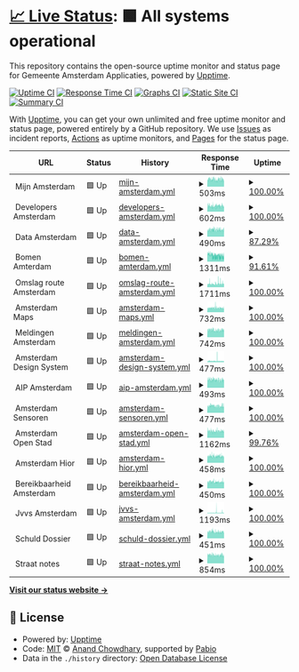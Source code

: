 # [📈 Live Status](https://amsterdam.github.io/ee-upptime/): <!--live status--> **🟩 All systems operational**

This repository contains the open-source uptime monitor and status page for Gemeente Amsterdam Applicaties, powered by [Upptime](https://github.com/upptime/upptime).

[![Uptime CI](https://github.com/Amsterdam/ee-upptime/workflows/Uptime%20CI/badge.svg)](https://github.com/Amsterdam/ee-upptime/actions?query=workflow%3A%22Uptime+CI%22)
[![Response Time CI](https://github.com/Amsterdam/ee-upptime/workflows/Response%20Time%20CI/badge.svg)](https://github.com/Amsterdam/ee-upptime/actions?query=workflow%3A%22Response+Time+CI%22)
[![Graphs CI](https://github.com/Amsterdam/ee-upptime/workflows/Graphs%20CI/badge.svg)](https://github.com/Amsterdam/ee-upptime/actions?query=workflow%3A%22Graphs+CI%22)
[![Static Site CI](https://github.com/Amsterdam/ee-upptime/workflows/Static%20Site%20CI/badge.svg)](https://github.com/Amsterdam/ee-upptime/actions?query=workflow%3A%22Static+Site+CI%22)
[![Summary CI](https://github.com/Amsterdam/ee-upptime/workflows/Summary%20CI/badge.svg)](https://github.com/Amsterdam/ee-upptime/actions?query=workflow%3A%22Summary+CI%22)

With [Upptime](https://upptime.js.org), you can get your own unlimited and free uptime monitor and status page, powered entirely by a GitHub repository. We use [Issues](https://github.com/upptime/upptime/issues) as incident reports, [Actions](https://github.com/amsterdam/amsterdam-ee-upptime/actions) as uptime monitors, and [Pages](https://demo.upptime.js.org) for the status page.

<!--start: status pages-->
<!-- This summary is generated by Upptime (https://github.com/upptime/upptime) -->
<!-- Do not edit this manually, your changes will be overwritten -->
<!-- prettier-ignore -->
| URL | Status | History | Response Time | Uptime |
| --- | ------ | ------- | ------------- | ------ |
| <img alt="" src="https://icons.duckduckgo.com/ip3/null.ico" height="13"> Mijn Amsterdam | 🟩 Up | [mijn-amsterdam.yml](https://github.com/Amsterdam/ee-upptime/commits/HEAD/history/mijn-amsterdam.yml) | <details><summary><img alt="Response time graph" src="./graphs/mijn-amsterdam/response-time-week.png" height="20"> 503ms</summary><br><a href="https://amsterdam.github.io/ee-upptime/history/mijn-amsterdam"><img alt="Response time 459" src="https://img.shields.io/endpoint?url=https%3A%2F%2Fraw.githubusercontent.com%2FAmsterdam%2Fee-upptime%2FHEAD%2Fapi%2Fmijn-amsterdam%2Fresponse-time.json"></a><br><a href="https://amsterdam.github.io/ee-upptime/history/mijn-amsterdam"><img alt="24-hour response time 476" src="https://img.shields.io/endpoint?url=https%3A%2F%2Fraw.githubusercontent.com%2FAmsterdam%2Fee-upptime%2FHEAD%2Fapi%2Fmijn-amsterdam%2Fresponse-time-day.json"></a><br><a href="https://amsterdam.github.io/ee-upptime/history/mijn-amsterdam"><img alt="7-day response time 503" src="https://img.shields.io/endpoint?url=https%3A%2F%2Fraw.githubusercontent.com%2FAmsterdam%2Fee-upptime%2FHEAD%2Fapi%2Fmijn-amsterdam%2Fresponse-time-week.json"></a><br><a href="https://amsterdam.github.io/ee-upptime/history/mijn-amsterdam"><img alt="30-day response time 457" src="https://img.shields.io/endpoint?url=https%3A%2F%2Fraw.githubusercontent.com%2FAmsterdam%2Fee-upptime%2FHEAD%2Fapi%2Fmijn-amsterdam%2Fresponse-time-month.json"></a><br><a href="https://amsterdam.github.io/ee-upptime/history/mijn-amsterdam"><img alt="1-year response time 459" src="https://img.shields.io/endpoint?url=https%3A%2F%2Fraw.githubusercontent.com%2FAmsterdam%2Fee-upptime%2FHEAD%2Fapi%2Fmijn-amsterdam%2Fresponse-time-year.json"></a></details> | <details><summary><a href="https://amsterdam.github.io/ee-upptime/history/mijn-amsterdam">100.00%</a></summary><a href="https://amsterdam.github.io/ee-upptime/history/mijn-amsterdam"><img alt="All-time uptime 84.67%" src="https://img.shields.io/endpoint?url=https%3A%2F%2Fraw.githubusercontent.com%2FAmsterdam%2Fee-upptime%2FHEAD%2Fapi%2Fmijn-amsterdam%2Fuptime.json"></a><br><a href="https://amsterdam.github.io/ee-upptime/history/mijn-amsterdam"><img alt="24-hour uptime 100.00%" src="https://img.shields.io/endpoint?url=https%3A%2F%2Fraw.githubusercontent.com%2FAmsterdam%2Fee-upptime%2FHEAD%2Fapi%2Fmijn-amsterdam%2Fuptime-day.json"></a><br><a href="https://amsterdam.github.io/ee-upptime/history/mijn-amsterdam"><img alt="7-day uptime 100.00%" src="https://img.shields.io/endpoint?url=https%3A%2F%2Fraw.githubusercontent.com%2FAmsterdam%2Fee-upptime%2FHEAD%2Fapi%2Fmijn-amsterdam%2Fuptime-week.json"></a><br><a href="https://amsterdam.github.io/ee-upptime/history/mijn-amsterdam"><img alt="30-day uptime 99.94%" src="https://img.shields.io/endpoint?url=https%3A%2F%2Fraw.githubusercontent.com%2FAmsterdam%2Fee-upptime%2FHEAD%2Fapi%2Fmijn-amsterdam%2Fuptime-month.json"></a><br><a href="https://amsterdam.github.io/ee-upptime/history/mijn-amsterdam"><img alt="1-year uptime 84.67%" src="https://img.shields.io/endpoint?url=https%3A%2F%2Fraw.githubusercontent.com%2FAmsterdam%2Fee-upptime%2FHEAD%2Fapi%2Fmijn-amsterdam%2Fuptime-year.json"></a></details>
| <img alt="" src="https://icons.duckduckgo.com/ip3/null.ico" height="13"> Developers Amsterdam | 🟩 Up | [developers-amsterdam.yml](https://github.com/Amsterdam/ee-upptime/commits/HEAD/history/developers-amsterdam.yml) | <details><summary><img alt="Response time graph" src="./graphs/developers-amsterdam/response-time-week.png" height="20"> 602ms</summary><br><a href="https://amsterdam.github.io/ee-upptime/history/developers-amsterdam"><img alt="Response time 513" src="https://img.shields.io/endpoint?url=https%3A%2F%2Fraw.githubusercontent.com%2FAmsterdam%2Fee-upptime%2FHEAD%2Fapi%2Fdevelopers-amsterdam%2Fresponse-time.json"></a><br><a href="https://amsterdam.github.io/ee-upptime/history/developers-amsterdam"><img alt="24-hour response time 608" src="https://img.shields.io/endpoint?url=https%3A%2F%2Fraw.githubusercontent.com%2FAmsterdam%2Fee-upptime%2FHEAD%2Fapi%2Fdevelopers-amsterdam%2Fresponse-time-day.json"></a><br><a href="https://amsterdam.github.io/ee-upptime/history/developers-amsterdam"><img alt="7-day response time 602" src="https://img.shields.io/endpoint?url=https%3A%2F%2Fraw.githubusercontent.com%2FAmsterdam%2Fee-upptime%2FHEAD%2Fapi%2Fdevelopers-amsterdam%2Fresponse-time-week.json"></a><br><a href="https://amsterdam.github.io/ee-upptime/history/developers-amsterdam"><img alt="30-day response time 550" src="https://img.shields.io/endpoint?url=https%3A%2F%2Fraw.githubusercontent.com%2FAmsterdam%2Fee-upptime%2FHEAD%2Fapi%2Fdevelopers-amsterdam%2Fresponse-time-month.json"></a><br><a href="https://amsterdam.github.io/ee-upptime/history/developers-amsterdam"><img alt="1-year response time 513" src="https://img.shields.io/endpoint?url=https%3A%2F%2Fraw.githubusercontent.com%2FAmsterdam%2Fee-upptime%2FHEAD%2Fapi%2Fdevelopers-amsterdam%2Fresponse-time-year.json"></a></details> | <details><summary><a href="https://amsterdam.github.io/ee-upptime/history/developers-amsterdam">100.00%</a></summary><a href="https://amsterdam.github.io/ee-upptime/history/developers-amsterdam"><img alt="All-time uptime 100.00%" src="https://img.shields.io/endpoint?url=https%3A%2F%2Fraw.githubusercontent.com%2FAmsterdam%2Fee-upptime%2FHEAD%2Fapi%2Fdevelopers-amsterdam%2Fuptime.json"></a><br><a href="https://amsterdam.github.io/ee-upptime/history/developers-amsterdam"><img alt="24-hour uptime 100.00%" src="https://img.shields.io/endpoint?url=https%3A%2F%2Fraw.githubusercontent.com%2FAmsterdam%2Fee-upptime%2FHEAD%2Fapi%2Fdevelopers-amsterdam%2Fuptime-day.json"></a><br><a href="https://amsterdam.github.io/ee-upptime/history/developers-amsterdam"><img alt="7-day uptime 100.00%" src="https://img.shields.io/endpoint?url=https%3A%2F%2Fraw.githubusercontent.com%2FAmsterdam%2Fee-upptime%2FHEAD%2Fapi%2Fdevelopers-amsterdam%2Fuptime-week.json"></a><br><a href="https://amsterdam.github.io/ee-upptime/history/developers-amsterdam"><img alt="30-day uptime 100.00%" src="https://img.shields.io/endpoint?url=https%3A%2F%2Fraw.githubusercontent.com%2FAmsterdam%2Fee-upptime%2FHEAD%2Fapi%2Fdevelopers-amsterdam%2Fuptime-month.json"></a><br><a href="https://amsterdam.github.io/ee-upptime/history/developers-amsterdam"><img alt="1-year uptime 100.00%" src="https://img.shields.io/endpoint?url=https%3A%2F%2Fraw.githubusercontent.com%2FAmsterdam%2Fee-upptime%2FHEAD%2Fapi%2Fdevelopers-amsterdam%2Fuptime-year.json"></a></details>
| <img alt="" src="https://icons.duckduckgo.com/ip3/null.ico" height="13"> Data Amsterdam | 🟩 Up | [data-amsterdam.yml](https://github.com/Amsterdam/ee-upptime/commits/HEAD/history/data-amsterdam.yml) | <details><summary><img alt="Response time graph" src="./graphs/data-amsterdam/response-time-week.png" height="20"> 490ms</summary><br><a href="https://amsterdam.github.io/ee-upptime/history/data-amsterdam"><img alt="Response time 542" src="https://img.shields.io/endpoint?url=https%3A%2F%2Fraw.githubusercontent.com%2FAmsterdam%2Fee-upptime%2FHEAD%2Fapi%2Fdata-amsterdam%2Fresponse-time.json"></a><br><a href="https://amsterdam.github.io/ee-upptime/history/data-amsterdam"><img alt="24-hour response time 481" src="https://img.shields.io/endpoint?url=https%3A%2F%2Fraw.githubusercontent.com%2FAmsterdam%2Fee-upptime%2FHEAD%2Fapi%2Fdata-amsterdam%2Fresponse-time-day.json"></a><br><a href="https://amsterdam.github.io/ee-upptime/history/data-amsterdam"><img alt="7-day response time 490" src="https://img.shields.io/endpoint?url=https%3A%2F%2Fraw.githubusercontent.com%2FAmsterdam%2Fee-upptime%2FHEAD%2Fapi%2Fdata-amsterdam%2Fresponse-time-week.json"></a><br><a href="https://amsterdam.github.io/ee-upptime/history/data-amsterdam"><img alt="30-day response time 528" src="https://img.shields.io/endpoint?url=https%3A%2F%2Fraw.githubusercontent.com%2FAmsterdam%2Fee-upptime%2FHEAD%2Fapi%2Fdata-amsterdam%2Fresponse-time-month.json"></a><br><a href="https://amsterdam.github.io/ee-upptime/history/data-amsterdam"><img alt="1-year response time 542" src="https://img.shields.io/endpoint?url=https%3A%2F%2Fraw.githubusercontent.com%2FAmsterdam%2Fee-upptime%2FHEAD%2Fapi%2Fdata-amsterdam%2Fresponse-time-year.json"></a></details> | <details><summary><a href="https://amsterdam.github.io/ee-upptime/history/data-amsterdam">87.29%</a></summary><a href="https://amsterdam.github.io/ee-upptime/history/data-amsterdam"><img alt="All-time uptime 73.63%" src="https://img.shields.io/endpoint?url=https%3A%2F%2Fraw.githubusercontent.com%2FAmsterdam%2Fee-upptime%2FHEAD%2Fapi%2Fdata-amsterdam%2Fuptime.json"></a><br><a href="https://amsterdam.github.io/ee-upptime/history/data-amsterdam"><img alt="24-hour uptime 100.00%" src="https://img.shields.io/endpoint?url=https%3A%2F%2Fraw.githubusercontent.com%2FAmsterdam%2Fee-upptime%2FHEAD%2Fapi%2Fdata-amsterdam%2Fuptime-day.json"></a><br><a href="https://amsterdam.github.io/ee-upptime/history/data-amsterdam"><img alt="7-day uptime 87.29%" src="https://img.shields.io/endpoint?url=https%3A%2F%2Fraw.githubusercontent.com%2FAmsterdam%2Fee-upptime%2FHEAD%2Fapi%2Fdata-amsterdam%2Fuptime-week.json"></a><br><a href="https://amsterdam.github.io/ee-upptime/history/data-amsterdam"><img alt="30-day uptime 91.58%" src="https://img.shields.io/endpoint?url=https%3A%2F%2Fraw.githubusercontent.com%2FAmsterdam%2Fee-upptime%2FHEAD%2Fapi%2Fdata-amsterdam%2Fuptime-month.json"></a><br><a href="https://amsterdam.github.io/ee-upptime/history/data-amsterdam"><img alt="1-year uptime 73.63%" src="https://img.shields.io/endpoint?url=https%3A%2F%2Fraw.githubusercontent.com%2FAmsterdam%2Fee-upptime%2FHEAD%2Fapi%2Fdata-amsterdam%2Fuptime-year.json"></a></details>
| <img alt="" src="https://icons.duckduckgo.com/ip3/null.ico" height="13"> Bomen Amterdam | 🟩 Up | [bomen-amterdam.yml](https://github.com/Amsterdam/ee-upptime/commits/HEAD/history/bomen-amterdam.yml) | <details><summary><img alt="Response time graph" src="./graphs/bomen-amterdam/response-time-week.png" height="20"> 1311ms</summary><br><a href="https://amsterdam.github.io/ee-upptime/history/bomen-amterdam"><img alt="Response time 2192" src="https://img.shields.io/endpoint?url=https%3A%2F%2Fraw.githubusercontent.com%2FAmsterdam%2Fee-upptime%2FHEAD%2Fapi%2Fbomen-amterdam%2Fresponse-time.json"></a><br><a href="https://amsterdam.github.io/ee-upptime/history/bomen-amterdam"><img alt="24-hour response time 1118" src="https://img.shields.io/endpoint?url=https%3A%2F%2Fraw.githubusercontent.com%2FAmsterdam%2Fee-upptime%2FHEAD%2Fapi%2Fbomen-amterdam%2Fresponse-time-day.json"></a><br><a href="https://amsterdam.github.io/ee-upptime/history/bomen-amterdam"><img alt="7-day response time 1311" src="https://img.shields.io/endpoint?url=https%3A%2F%2Fraw.githubusercontent.com%2FAmsterdam%2Fee-upptime%2FHEAD%2Fapi%2Fbomen-amterdam%2Fresponse-time-week.json"></a><br><a href="https://amsterdam.github.io/ee-upptime/history/bomen-amterdam"><img alt="30-day response time 1457" src="https://img.shields.io/endpoint?url=https%3A%2F%2Fraw.githubusercontent.com%2FAmsterdam%2Fee-upptime%2FHEAD%2Fapi%2Fbomen-amterdam%2Fresponse-time-month.json"></a><br><a href="https://amsterdam.github.io/ee-upptime/history/bomen-amterdam"><img alt="1-year response time 2192" src="https://img.shields.io/endpoint?url=https%3A%2F%2Fraw.githubusercontent.com%2FAmsterdam%2Fee-upptime%2FHEAD%2Fapi%2Fbomen-amterdam%2Fresponse-time-year.json"></a></details> | <details><summary><a href="https://amsterdam.github.io/ee-upptime/history/bomen-amterdam">91.61%</a></summary><a href="https://amsterdam.github.io/ee-upptime/history/bomen-amterdam"><img alt="All-time uptime 98.14%" src="https://img.shields.io/endpoint?url=https%3A%2F%2Fraw.githubusercontent.com%2FAmsterdam%2Fee-upptime%2FHEAD%2Fapi%2Fbomen-amterdam%2Fuptime.json"></a><br><a href="https://amsterdam.github.io/ee-upptime/history/bomen-amterdam"><img alt="24-hour uptime 78.20%" src="https://img.shields.io/endpoint?url=https%3A%2F%2Fraw.githubusercontent.com%2FAmsterdam%2Fee-upptime%2FHEAD%2Fapi%2Fbomen-amterdam%2Fuptime-day.json"></a><br><a href="https://amsterdam.github.io/ee-upptime/history/bomen-amterdam"><img alt="7-day uptime 91.61%" src="https://img.shields.io/endpoint?url=https%3A%2F%2Fraw.githubusercontent.com%2FAmsterdam%2Fee-upptime%2FHEAD%2Fapi%2Fbomen-amterdam%2Fuptime-week.json"></a><br><a href="https://amsterdam.github.io/ee-upptime/history/bomen-amterdam"><img alt="30-day uptime 98.07%" src="https://img.shields.io/endpoint?url=https%3A%2F%2Fraw.githubusercontent.com%2FAmsterdam%2Fee-upptime%2FHEAD%2Fapi%2Fbomen-amterdam%2Fuptime-month.json"></a><br><a href="https://amsterdam.github.io/ee-upptime/history/bomen-amterdam"><img alt="1-year uptime 98.14%" src="https://img.shields.io/endpoint?url=https%3A%2F%2Fraw.githubusercontent.com%2FAmsterdam%2Fee-upptime%2FHEAD%2Fapi%2Fbomen-amterdam%2Fuptime-year.json"></a></details>
| <img alt="" src="https://icons.duckduckgo.com/ip3/null.ico" height="13"> Omslag route Amsterdam | 🟩 Up | [omslag-route-amsterdam.yml](https://github.com/Amsterdam/ee-upptime/commits/HEAD/history/omslag-route-amsterdam.yml) | <details><summary><img alt="Response time graph" src="./graphs/omslag-route-amsterdam/response-time-week.png" height="20"> 1711ms</summary><br><a href="https://amsterdam.github.io/ee-upptime/history/omslag-route-amsterdam"><img alt="Response time 1735" src="https://img.shields.io/endpoint?url=https%3A%2F%2Fraw.githubusercontent.com%2FAmsterdam%2Fee-upptime%2FHEAD%2Fapi%2Fomslag-route-amsterdam%2Fresponse-time.json"></a><br><a href="https://amsterdam.github.io/ee-upptime/history/omslag-route-amsterdam"><img alt="24-hour response time 1832" src="https://img.shields.io/endpoint?url=https%3A%2F%2Fraw.githubusercontent.com%2FAmsterdam%2Fee-upptime%2FHEAD%2Fapi%2Fomslag-route-amsterdam%2Fresponse-time-day.json"></a><br><a href="https://amsterdam.github.io/ee-upptime/history/omslag-route-amsterdam"><img alt="7-day response time 1711" src="https://img.shields.io/endpoint?url=https%3A%2F%2Fraw.githubusercontent.com%2FAmsterdam%2Fee-upptime%2FHEAD%2Fapi%2Fomslag-route-amsterdam%2Fresponse-time-week.json"></a><br><a href="https://amsterdam.github.io/ee-upptime/history/omslag-route-amsterdam"><img alt="30-day response time 1589" src="https://img.shields.io/endpoint?url=https%3A%2F%2Fraw.githubusercontent.com%2FAmsterdam%2Fee-upptime%2FHEAD%2Fapi%2Fomslag-route-amsterdam%2Fresponse-time-month.json"></a><br><a href="https://amsterdam.github.io/ee-upptime/history/omslag-route-amsterdam"><img alt="1-year response time 1735" src="https://img.shields.io/endpoint?url=https%3A%2F%2Fraw.githubusercontent.com%2FAmsterdam%2Fee-upptime%2FHEAD%2Fapi%2Fomslag-route-amsterdam%2Fresponse-time-year.json"></a></details> | <details><summary><a href="https://amsterdam.github.io/ee-upptime/history/omslag-route-amsterdam">100.00%</a></summary><a href="https://amsterdam.github.io/ee-upptime/history/omslag-route-amsterdam"><img alt="All-time uptime 99.49%" src="https://img.shields.io/endpoint?url=https%3A%2F%2Fraw.githubusercontent.com%2FAmsterdam%2Fee-upptime%2FHEAD%2Fapi%2Fomslag-route-amsterdam%2Fuptime.json"></a><br><a href="https://amsterdam.github.io/ee-upptime/history/omslag-route-amsterdam"><img alt="24-hour uptime 100.00%" src="https://img.shields.io/endpoint?url=https%3A%2F%2Fraw.githubusercontent.com%2FAmsterdam%2Fee-upptime%2FHEAD%2Fapi%2Fomslag-route-amsterdam%2Fuptime-day.json"></a><br><a href="https://amsterdam.github.io/ee-upptime/history/omslag-route-amsterdam"><img alt="7-day uptime 100.00%" src="https://img.shields.io/endpoint?url=https%3A%2F%2Fraw.githubusercontent.com%2FAmsterdam%2Fee-upptime%2FHEAD%2Fapi%2Fomslag-route-amsterdam%2Fuptime-week.json"></a><br><a href="https://amsterdam.github.io/ee-upptime/history/omslag-route-amsterdam"><img alt="30-day uptime 100.00%" src="https://img.shields.io/endpoint?url=https%3A%2F%2Fraw.githubusercontent.com%2FAmsterdam%2Fee-upptime%2FHEAD%2Fapi%2Fomslag-route-amsterdam%2Fuptime-month.json"></a><br><a href="https://amsterdam.github.io/ee-upptime/history/omslag-route-amsterdam"><img alt="1-year uptime 99.49%" src="https://img.shields.io/endpoint?url=https%3A%2F%2Fraw.githubusercontent.com%2FAmsterdam%2Fee-upptime%2FHEAD%2Fapi%2Fomslag-route-amsterdam%2Fuptime-year.json"></a></details>
| <img alt="" src="https://icons.duckduckgo.com/ip3/null.ico" height="13"> Amsterdam Maps | 🟩 Up | [amsterdam-maps.yml](https://github.com/Amsterdam/ee-upptime/commits/HEAD/history/amsterdam-maps.yml) | <details><summary><img alt="Response time graph" src="./graphs/amsterdam-maps/response-time-week.png" height="20"> 732ms</summary><br><a href="https://amsterdam.github.io/ee-upptime/history/amsterdam-maps"><img alt="Response time 679" src="https://img.shields.io/endpoint?url=https%3A%2F%2Fraw.githubusercontent.com%2FAmsterdam%2Fee-upptime%2FHEAD%2Fapi%2Famsterdam-maps%2Fresponse-time.json"></a><br><a href="https://amsterdam.github.io/ee-upptime/history/amsterdam-maps"><img alt="24-hour response time 697" src="https://img.shields.io/endpoint?url=https%3A%2F%2Fraw.githubusercontent.com%2FAmsterdam%2Fee-upptime%2FHEAD%2Fapi%2Famsterdam-maps%2Fresponse-time-day.json"></a><br><a href="https://amsterdam.github.io/ee-upptime/history/amsterdam-maps"><img alt="7-day response time 732" src="https://img.shields.io/endpoint?url=https%3A%2F%2Fraw.githubusercontent.com%2FAmsterdam%2Fee-upptime%2FHEAD%2Fapi%2Famsterdam-maps%2Fresponse-time-week.json"></a><br><a href="https://amsterdam.github.io/ee-upptime/history/amsterdam-maps"><img alt="30-day response time 690" src="https://img.shields.io/endpoint?url=https%3A%2F%2Fraw.githubusercontent.com%2FAmsterdam%2Fee-upptime%2FHEAD%2Fapi%2Famsterdam-maps%2Fresponse-time-month.json"></a><br><a href="https://amsterdam.github.io/ee-upptime/history/amsterdam-maps"><img alt="1-year response time 679" src="https://img.shields.io/endpoint?url=https%3A%2F%2Fraw.githubusercontent.com%2FAmsterdam%2Fee-upptime%2FHEAD%2Fapi%2Famsterdam-maps%2Fresponse-time-year.json"></a></details> | <details><summary><a href="https://amsterdam.github.io/ee-upptime/history/amsterdam-maps">100.00%</a></summary><a href="https://amsterdam.github.io/ee-upptime/history/amsterdam-maps"><img alt="All-time uptime 100.00%" src="https://img.shields.io/endpoint?url=https%3A%2F%2Fraw.githubusercontent.com%2FAmsterdam%2Fee-upptime%2FHEAD%2Fapi%2Famsterdam-maps%2Fuptime.json"></a><br><a href="https://amsterdam.github.io/ee-upptime/history/amsterdam-maps"><img alt="24-hour uptime 100.00%" src="https://img.shields.io/endpoint?url=https%3A%2F%2Fraw.githubusercontent.com%2FAmsterdam%2Fee-upptime%2FHEAD%2Fapi%2Famsterdam-maps%2Fuptime-day.json"></a><br><a href="https://amsterdam.github.io/ee-upptime/history/amsterdam-maps"><img alt="7-day uptime 100.00%" src="https://img.shields.io/endpoint?url=https%3A%2F%2Fraw.githubusercontent.com%2FAmsterdam%2Fee-upptime%2FHEAD%2Fapi%2Famsterdam-maps%2Fuptime-week.json"></a><br><a href="https://amsterdam.github.io/ee-upptime/history/amsterdam-maps"><img alt="30-day uptime 100.00%" src="https://img.shields.io/endpoint?url=https%3A%2F%2Fraw.githubusercontent.com%2FAmsterdam%2Fee-upptime%2FHEAD%2Fapi%2Famsterdam-maps%2Fuptime-month.json"></a><br><a href="https://amsterdam.github.io/ee-upptime/history/amsterdam-maps"><img alt="1-year uptime 100.00%" src="https://img.shields.io/endpoint?url=https%3A%2F%2Fraw.githubusercontent.com%2FAmsterdam%2Fee-upptime%2FHEAD%2Fapi%2Famsterdam-maps%2Fuptime-year.json"></a></details>
| <img alt="" src="https://icons.duckduckgo.com/ip3/null.ico" height="13"> Meldingen Amsterdam | 🟩 Up | [meldingen-amsterdam.yml](https://github.com/Amsterdam/ee-upptime/commits/HEAD/history/meldingen-amsterdam.yml) | <details><summary><img alt="Response time graph" src="./graphs/meldingen-amsterdam/response-time-week.png" height="20"> 742ms</summary><br><a href="https://amsterdam.github.io/ee-upptime/history/meldingen-amsterdam"><img alt="Response time 677" src="https://img.shields.io/endpoint?url=https%3A%2F%2Fraw.githubusercontent.com%2FAmsterdam%2Fee-upptime%2FHEAD%2Fapi%2Fmeldingen-amsterdam%2Fresponse-time.json"></a><br><a href="https://amsterdam.github.io/ee-upptime/history/meldingen-amsterdam"><img alt="24-hour response time 790" src="https://img.shields.io/endpoint?url=https%3A%2F%2Fraw.githubusercontent.com%2FAmsterdam%2Fee-upptime%2FHEAD%2Fapi%2Fmeldingen-amsterdam%2Fresponse-time-day.json"></a><br><a href="https://amsterdam.github.io/ee-upptime/history/meldingen-amsterdam"><img alt="7-day response time 742" src="https://img.shields.io/endpoint?url=https%3A%2F%2Fraw.githubusercontent.com%2FAmsterdam%2Fee-upptime%2FHEAD%2Fapi%2Fmeldingen-amsterdam%2Fresponse-time-week.json"></a><br><a href="https://amsterdam.github.io/ee-upptime/history/meldingen-amsterdam"><img alt="30-day response time 734" src="https://img.shields.io/endpoint?url=https%3A%2F%2Fraw.githubusercontent.com%2FAmsterdam%2Fee-upptime%2FHEAD%2Fapi%2Fmeldingen-amsterdam%2Fresponse-time-month.json"></a><br><a href="https://amsterdam.github.io/ee-upptime/history/meldingen-amsterdam"><img alt="1-year response time 677" src="https://img.shields.io/endpoint?url=https%3A%2F%2Fraw.githubusercontent.com%2FAmsterdam%2Fee-upptime%2FHEAD%2Fapi%2Fmeldingen-amsterdam%2Fresponse-time-year.json"></a></details> | <details><summary><a href="https://amsterdam.github.io/ee-upptime/history/meldingen-amsterdam">100.00%</a></summary><a href="https://amsterdam.github.io/ee-upptime/history/meldingen-amsterdam"><img alt="All-time uptime 100.00%" src="https://img.shields.io/endpoint?url=https%3A%2F%2Fraw.githubusercontent.com%2FAmsterdam%2Fee-upptime%2FHEAD%2Fapi%2Fmeldingen-amsterdam%2Fuptime.json"></a><br><a href="https://amsterdam.github.io/ee-upptime/history/meldingen-amsterdam"><img alt="24-hour uptime 100.00%" src="https://img.shields.io/endpoint?url=https%3A%2F%2Fraw.githubusercontent.com%2FAmsterdam%2Fee-upptime%2FHEAD%2Fapi%2Fmeldingen-amsterdam%2Fuptime-day.json"></a><br><a href="https://amsterdam.github.io/ee-upptime/history/meldingen-amsterdam"><img alt="7-day uptime 100.00%" src="https://img.shields.io/endpoint?url=https%3A%2F%2Fraw.githubusercontent.com%2FAmsterdam%2Fee-upptime%2FHEAD%2Fapi%2Fmeldingen-amsterdam%2Fuptime-week.json"></a><br><a href="https://amsterdam.github.io/ee-upptime/history/meldingen-amsterdam"><img alt="30-day uptime 100.00%" src="https://img.shields.io/endpoint?url=https%3A%2F%2Fraw.githubusercontent.com%2FAmsterdam%2Fee-upptime%2FHEAD%2Fapi%2Fmeldingen-amsterdam%2Fuptime-month.json"></a><br><a href="https://amsterdam.github.io/ee-upptime/history/meldingen-amsterdam"><img alt="1-year uptime 100.00%" src="https://img.shields.io/endpoint?url=https%3A%2F%2Fraw.githubusercontent.com%2FAmsterdam%2Fee-upptime%2FHEAD%2Fapi%2Fmeldingen-amsterdam%2Fuptime-year.json"></a></details>
| <img alt="" src="https://icons.duckduckgo.com/ip3/null.ico" height="13"> Amsterdam Design System | 🟩 Up | [amsterdam-design-system.yml](https://github.com/Amsterdam/ee-upptime/commits/HEAD/history/amsterdam-design-system.yml) | <details><summary><img alt="Response time graph" src="./graphs/amsterdam-design-system/response-time-week.png" height="20"> 477ms</summary><br><a href="https://amsterdam.github.io/ee-upptime/history/amsterdam-design-system"><img alt="Response time 409" src="https://img.shields.io/endpoint?url=https%3A%2F%2Fraw.githubusercontent.com%2FAmsterdam%2Fee-upptime%2FHEAD%2Fapi%2Famsterdam-design-system%2Fresponse-time.json"></a><br><a href="https://amsterdam.github.io/ee-upptime/history/amsterdam-design-system"><img alt="24-hour response time 400" src="https://img.shields.io/endpoint?url=https%3A%2F%2Fraw.githubusercontent.com%2FAmsterdam%2Fee-upptime%2FHEAD%2Fapi%2Famsterdam-design-system%2Fresponse-time-day.json"></a><br><a href="https://amsterdam.github.io/ee-upptime/history/amsterdam-design-system"><img alt="7-day response time 477" src="https://img.shields.io/endpoint?url=https%3A%2F%2Fraw.githubusercontent.com%2FAmsterdam%2Fee-upptime%2FHEAD%2Fapi%2Famsterdam-design-system%2Fresponse-time-week.json"></a><br><a href="https://amsterdam.github.io/ee-upptime/history/amsterdam-design-system"><img alt="30-day response time 411" src="https://img.shields.io/endpoint?url=https%3A%2F%2Fraw.githubusercontent.com%2FAmsterdam%2Fee-upptime%2FHEAD%2Fapi%2Famsterdam-design-system%2Fresponse-time-month.json"></a><br><a href="https://amsterdam.github.io/ee-upptime/history/amsterdam-design-system"><img alt="1-year response time 409" src="https://img.shields.io/endpoint?url=https%3A%2F%2Fraw.githubusercontent.com%2FAmsterdam%2Fee-upptime%2FHEAD%2Fapi%2Famsterdam-design-system%2Fresponse-time-year.json"></a></details> | <details><summary><a href="https://amsterdam.github.io/ee-upptime/history/amsterdam-design-system">100.00%</a></summary><a href="https://amsterdam.github.io/ee-upptime/history/amsterdam-design-system"><img alt="All-time uptime 99.93%" src="https://img.shields.io/endpoint?url=https%3A%2F%2Fraw.githubusercontent.com%2FAmsterdam%2Fee-upptime%2FHEAD%2Fapi%2Famsterdam-design-system%2Fuptime.json"></a><br><a href="https://amsterdam.github.io/ee-upptime/history/amsterdam-design-system"><img alt="24-hour uptime 100.00%" src="https://img.shields.io/endpoint?url=https%3A%2F%2Fraw.githubusercontent.com%2FAmsterdam%2Fee-upptime%2FHEAD%2Fapi%2Famsterdam-design-system%2Fuptime-day.json"></a><br><a href="https://amsterdam.github.io/ee-upptime/history/amsterdam-design-system"><img alt="7-day uptime 100.00%" src="https://img.shields.io/endpoint?url=https%3A%2F%2Fraw.githubusercontent.com%2FAmsterdam%2Fee-upptime%2FHEAD%2Fapi%2Famsterdam-design-system%2Fuptime-week.json"></a><br><a href="https://amsterdam.github.io/ee-upptime/history/amsterdam-design-system"><img alt="30-day uptime 99.98%" src="https://img.shields.io/endpoint?url=https%3A%2F%2Fraw.githubusercontent.com%2FAmsterdam%2Fee-upptime%2FHEAD%2Fapi%2Famsterdam-design-system%2Fuptime-month.json"></a><br><a href="https://amsterdam.github.io/ee-upptime/history/amsterdam-design-system"><img alt="1-year uptime 99.93%" src="https://img.shields.io/endpoint?url=https%3A%2F%2Fraw.githubusercontent.com%2FAmsterdam%2Fee-upptime%2FHEAD%2Fapi%2Famsterdam-design-system%2Fuptime-year.json"></a></details>
| <img alt="" src="https://icons.duckduckgo.com/ip3/null.ico" height="13"> AIP Amsterdam | 🟩 Up | [aip-amsterdam.yml](https://github.com/Amsterdam/ee-upptime/commits/HEAD/history/aip-amsterdam.yml) | <details><summary><img alt="Response time graph" src="./graphs/aip-amsterdam/response-time-week.png" height="20"> 493ms</summary><br><a href="https://amsterdam.github.io/ee-upptime/history/aip-amsterdam"><img alt="Response time 482" src="https://img.shields.io/endpoint?url=https%3A%2F%2Fraw.githubusercontent.com%2FAmsterdam%2Fee-upptime%2FHEAD%2Fapi%2Faip-amsterdam%2Fresponse-time.json"></a><br><a href="https://amsterdam.github.io/ee-upptime/history/aip-amsterdam"><img alt="24-hour response time 500" src="https://img.shields.io/endpoint?url=https%3A%2F%2Fraw.githubusercontent.com%2FAmsterdam%2Fee-upptime%2FHEAD%2Fapi%2Faip-amsterdam%2Fresponse-time-day.json"></a><br><a href="https://amsterdam.github.io/ee-upptime/history/aip-amsterdam"><img alt="7-day response time 493" src="https://img.shields.io/endpoint?url=https%3A%2F%2Fraw.githubusercontent.com%2FAmsterdam%2Fee-upptime%2FHEAD%2Fapi%2Faip-amsterdam%2Fresponse-time-week.json"></a><br><a href="https://amsterdam.github.io/ee-upptime/history/aip-amsterdam"><img alt="30-day response time 479" src="https://img.shields.io/endpoint?url=https%3A%2F%2Fraw.githubusercontent.com%2FAmsterdam%2Fee-upptime%2FHEAD%2Fapi%2Faip-amsterdam%2Fresponse-time-month.json"></a><br><a href="https://amsterdam.github.io/ee-upptime/history/aip-amsterdam"><img alt="1-year response time 482" src="https://img.shields.io/endpoint?url=https%3A%2F%2Fraw.githubusercontent.com%2FAmsterdam%2Fee-upptime%2FHEAD%2Fapi%2Faip-amsterdam%2Fresponse-time-year.json"></a></details> | <details><summary><a href="https://amsterdam.github.io/ee-upptime/history/aip-amsterdam">100.00%</a></summary><a href="https://amsterdam.github.io/ee-upptime/history/aip-amsterdam"><img alt="All-time uptime 99.97%" src="https://img.shields.io/endpoint?url=https%3A%2F%2Fraw.githubusercontent.com%2FAmsterdam%2Fee-upptime%2FHEAD%2Fapi%2Faip-amsterdam%2Fuptime.json"></a><br><a href="https://amsterdam.github.io/ee-upptime/history/aip-amsterdam"><img alt="24-hour uptime 100.00%" src="https://img.shields.io/endpoint?url=https%3A%2F%2Fraw.githubusercontent.com%2FAmsterdam%2Fee-upptime%2FHEAD%2Fapi%2Faip-amsterdam%2Fuptime-day.json"></a><br><a href="https://amsterdam.github.io/ee-upptime/history/aip-amsterdam"><img alt="7-day uptime 100.00%" src="https://img.shields.io/endpoint?url=https%3A%2F%2Fraw.githubusercontent.com%2FAmsterdam%2Fee-upptime%2FHEAD%2Fapi%2Faip-amsterdam%2Fuptime-week.json"></a><br><a href="https://amsterdam.github.io/ee-upptime/history/aip-amsterdam"><img alt="30-day uptime 100.00%" src="https://img.shields.io/endpoint?url=https%3A%2F%2Fraw.githubusercontent.com%2FAmsterdam%2Fee-upptime%2FHEAD%2Fapi%2Faip-amsterdam%2Fuptime-month.json"></a><br><a href="https://amsterdam.github.io/ee-upptime/history/aip-amsterdam"><img alt="1-year uptime 99.97%" src="https://img.shields.io/endpoint?url=https%3A%2F%2Fraw.githubusercontent.com%2FAmsterdam%2Fee-upptime%2FHEAD%2Fapi%2Faip-amsterdam%2Fuptime-year.json"></a></details>
| <img alt="" src="https://icons.duckduckgo.com/ip3/null.ico" height="13"> Amsterdam Sensoren | 🟩 Up | [amsterdam-sensoren.yml](https://github.com/Amsterdam/ee-upptime/commits/HEAD/history/amsterdam-sensoren.yml) | <details><summary><img alt="Response time graph" src="./graphs/amsterdam-sensoren/response-time-week.png" height="20"> 477ms</summary><br><a href="https://amsterdam.github.io/ee-upptime/history/amsterdam-sensoren"><img alt="Response time 442" src="https://img.shields.io/endpoint?url=https%3A%2F%2Fraw.githubusercontent.com%2FAmsterdam%2Fee-upptime%2FHEAD%2Fapi%2Famsterdam-sensoren%2Fresponse-time.json"></a><br><a href="https://amsterdam.github.io/ee-upptime/history/amsterdam-sensoren"><img alt="24-hour response time 470" src="https://img.shields.io/endpoint?url=https%3A%2F%2Fraw.githubusercontent.com%2FAmsterdam%2Fee-upptime%2FHEAD%2Fapi%2Famsterdam-sensoren%2Fresponse-time-day.json"></a><br><a href="https://amsterdam.github.io/ee-upptime/history/amsterdam-sensoren"><img alt="7-day response time 477" src="https://img.shields.io/endpoint?url=https%3A%2F%2Fraw.githubusercontent.com%2FAmsterdam%2Fee-upptime%2FHEAD%2Fapi%2Famsterdam-sensoren%2Fresponse-time-week.json"></a><br><a href="https://amsterdam.github.io/ee-upptime/history/amsterdam-sensoren"><img alt="30-day response time 442" src="https://img.shields.io/endpoint?url=https%3A%2F%2Fraw.githubusercontent.com%2FAmsterdam%2Fee-upptime%2FHEAD%2Fapi%2Famsterdam-sensoren%2Fresponse-time-month.json"></a><br><a href="https://amsterdam.github.io/ee-upptime/history/amsterdam-sensoren"><img alt="1-year response time 442" src="https://img.shields.io/endpoint?url=https%3A%2F%2Fraw.githubusercontent.com%2FAmsterdam%2Fee-upptime%2FHEAD%2Fapi%2Famsterdam-sensoren%2Fresponse-time-year.json"></a></details> | <details><summary><a href="https://amsterdam.github.io/ee-upptime/history/amsterdam-sensoren">100.00%</a></summary><a href="https://amsterdam.github.io/ee-upptime/history/amsterdam-sensoren"><img alt="All-time uptime 99.97%" src="https://img.shields.io/endpoint?url=https%3A%2F%2Fraw.githubusercontent.com%2FAmsterdam%2Fee-upptime%2FHEAD%2Fapi%2Famsterdam-sensoren%2Fuptime.json"></a><br><a href="https://amsterdam.github.io/ee-upptime/history/amsterdam-sensoren"><img alt="24-hour uptime 100.00%" src="https://img.shields.io/endpoint?url=https%3A%2F%2Fraw.githubusercontent.com%2FAmsterdam%2Fee-upptime%2FHEAD%2Fapi%2Famsterdam-sensoren%2Fuptime-day.json"></a><br><a href="https://amsterdam.github.io/ee-upptime/history/amsterdam-sensoren"><img alt="7-day uptime 100.00%" src="https://img.shields.io/endpoint?url=https%3A%2F%2Fraw.githubusercontent.com%2FAmsterdam%2Fee-upptime%2FHEAD%2Fapi%2Famsterdam-sensoren%2Fuptime-week.json"></a><br><a href="https://amsterdam.github.io/ee-upptime/history/amsterdam-sensoren"><img alt="30-day uptime 100.00%" src="https://img.shields.io/endpoint?url=https%3A%2F%2Fraw.githubusercontent.com%2FAmsterdam%2Fee-upptime%2FHEAD%2Fapi%2Famsterdam-sensoren%2Fuptime-month.json"></a><br><a href="https://amsterdam.github.io/ee-upptime/history/amsterdam-sensoren"><img alt="1-year uptime 99.97%" src="https://img.shields.io/endpoint?url=https%3A%2F%2Fraw.githubusercontent.com%2FAmsterdam%2Fee-upptime%2FHEAD%2Fapi%2Famsterdam-sensoren%2Fuptime-year.json"></a></details>
| <img alt="" src="https://icons.duckduckgo.com/ip3/null.ico" height="13"> Amsterdam Open Stad | 🟩 Up | [amsterdam-open-stad.yml](https://github.com/Amsterdam/ee-upptime/commits/HEAD/history/amsterdam-open-stad.yml) | <details><summary><img alt="Response time graph" src="./graphs/amsterdam-open-stad/response-time-week.png" height="20"> 1162ms</summary><br><a href="https://amsterdam.github.io/ee-upptime/history/amsterdam-open-stad"><img alt="Response time 1753" src="https://img.shields.io/endpoint?url=https%3A%2F%2Fraw.githubusercontent.com%2FAmsterdam%2Fee-upptime%2FHEAD%2Fapi%2Famsterdam-open-stad%2Fresponse-time.json"></a><br><a href="https://amsterdam.github.io/ee-upptime/history/amsterdam-open-stad"><img alt="24-hour response time 1164" src="https://img.shields.io/endpoint?url=https%3A%2F%2Fraw.githubusercontent.com%2FAmsterdam%2Fee-upptime%2FHEAD%2Fapi%2Famsterdam-open-stad%2Fresponse-time-day.json"></a><br><a href="https://amsterdam.github.io/ee-upptime/history/amsterdam-open-stad"><img alt="7-day response time 1162" src="https://img.shields.io/endpoint?url=https%3A%2F%2Fraw.githubusercontent.com%2FAmsterdam%2Fee-upptime%2FHEAD%2Fapi%2Famsterdam-open-stad%2Fresponse-time-week.json"></a><br><a href="https://amsterdam.github.io/ee-upptime/history/amsterdam-open-stad"><img alt="30-day response time 1302" src="https://img.shields.io/endpoint?url=https%3A%2F%2Fraw.githubusercontent.com%2FAmsterdam%2Fee-upptime%2FHEAD%2Fapi%2Famsterdam-open-stad%2Fresponse-time-month.json"></a><br><a href="https://amsterdam.github.io/ee-upptime/history/amsterdam-open-stad"><img alt="1-year response time 1753" src="https://img.shields.io/endpoint?url=https%3A%2F%2Fraw.githubusercontent.com%2FAmsterdam%2Fee-upptime%2FHEAD%2Fapi%2Famsterdam-open-stad%2Fresponse-time-year.json"></a></details> | <details><summary><a href="https://amsterdam.github.io/ee-upptime/history/amsterdam-open-stad">99.76%</a></summary><a href="https://amsterdam.github.io/ee-upptime/history/amsterdam-open-stad"><img alt="All-time uptime 94.19%" src="https://img.shields.io/endpoint?url=https%3A%2F%2Fraw.githubusercontent.com%2FAmsterdam%2Fee-upptime%2FHEAD%2Fapi%2Famsterdam-open-stad%2Fuptime.json"></a><br><a href="https://amsterdam.github.io/ee-upptime/history/amsterdam-open-stad"><img alt="24-hour uptime 100.00%" src="https://img.shields.io/endpoint?url=https%3A%2F%2Fraw.githubusercontent.com%2FAmsterdam%2Fee-upptime%2FHEAD%2Fapi%2Famsterdam-open-stad%2Fuptime-day.json"></a><br><a href="https://amsterdam.github.io/ee-upptime/history/amsterdam-open-stad"><img alt="7-day uptime 99.76%" src="https://img.shields.io/endpoint?url=https%3A%2F%2Fraw.githubusercontent.com%2FAmsterdam%2Fee-upptime%2FHEAD%2Fapi%2Famsterdam-open-stad%2Fuptime-week.json"></a><br><a href="https://amsterdam.github.io/ee-upptime/history/amsterdam-open-stad"><img alt="30-day uptime 82.30%" src="https://img.shields.io/endpoint?url=https%3A%2F%2Fraw.githubusercontent.com%2FAmsterdam%2Fee-upptime%2FHEAD%2Fapi%2Famsterdam-open-stad%2Fuptime-month.json"></a><br><a href="https://amsterdam.github.io/ee-upptime/history/amsterdam-open-stad"><img alt="1-year uptime 94.19%" src="https://img.shields.io/endpoint?url=https%3A%2F%2Fraw.githubusercontent.com%2FAmsterdam%2Fee-upptime%2FHEAD%2Fapi%2Famsterdam-open-stad%2Fuptime-year.json"></a></details>
| <img alt="" src="https://icons.duckduckgo.com/ip3/null.ico" height="13"> Amsterdam Hior | 🟩 Up | [amsterdam-hior.yml](https://github.com/Amsterdam/ee-upptime/commits/HEAD/history/amsterdam-hior.yml) | <details><summary><img alt="Response time graph" src="./graphs/amsterdam-hior/response-time-week.png" height="20"> 458ms</summary><br><a href="https://amsterdam.github.io/ee-upptime/history/amsterdam-hior"><img alt="Response time 447" src="https://img.shields.io/endpoint?url=https%3A%2F%2Fraw.githubusercontent.com%2FAmsterdam%2Fee-upptime%2FHEAD%2Fapi%2Famsterdam-hior%2Fresponse-time.json"></a><br><a href="https://amsterdam.github.io/ee-upptime/history/amsterdam-hior"><img alt="24-hour response time 433" src="https://img.shields.io/endpoint?url=https%3A%2F%2Fraw.githubusercontent.com%2FAmsterdam%2Fee-upptime%2FHEAD%2Fapi%2Famsterdam-hior%2Fresponse-time-day.json"></a><br><a href="https://amsterdam.github.io/ee-upptime/history/amsterdam-hior"><img alt="7-day response time 458" src="https://img.shields.io/endpoint?url=https%3A%2F%2Fraw.githubusercontent.com%2FAmsterdam%2Fee-upptime%2FHEAD%2Fapi%2Famsterdam-hior%2Fresponse-time-week.json"></a><br><a href="https://amsterdam.github.io/ee-upptime/history/amsterdam-hior"><img alt="30-day response time 441" src="https://img.shields.io/endpoint?url=https%3A%2F%2Fraw.githubusercontent.com%2FAmsterdam%2Fee-upptime%2FHEAD%2Fapi%2Famsterdam-hior%2Fresponse-time-month.json"></a><br><a href="https://amsterdam.github.io/ee-upptime/history/amsterdam-hior"><img alt="1-year response time 447" src="https://img.shields.io/endpoint?url=https%3A%2F%2Fraw.githubusercontent.com%2FAmsterdam%2Fee-upptime%2FHEAD%2Fapi%2Famsterdam-hior%2Fresponse-time-year.json"></a></details> | <details><summary><a href="https://amsterdam.github.io/ee-upptime/history/amsterdam-hior">100.00%</a></summary><a href="https://amsterdam.github.io/ee-upptime/history/amsterdam-hior"><img alt="All-time uptime 99.98%" src="https://img.shields.io/endpoint?url=https%3A%2F%2Fraw.githubusercontent.com%2FAmsterdam%2Fee-upptime%2FHEAD%2Fapi%2Famsterdam-hior%2Fuptime.json"></a><br><a href="https://amsterdam.github.io/ee-upptime/history/amsterdam-hior"><img alt="24-hour uptime 100.00%" src="https://img.shields.io/endpoint?url=https%3A%2F%2Fraw.githubusercontent.com%2FAmsterdam%2Fee-upptime%2FHEAD%2Fapi%2Famsterdam-hior%2Fuptime-day.json"></a><br><a href="https://amsterdam.github.io/ee-upptime/history/amsterdam-hior"><img alt="7-day uptime 100.00%" src="https://img.shields.io/endpoint?url=https%3A%2F%2Fraw.githubusercontent.com%2FAmsterdam%2Fee-upptime%2FHEAD%2Fapi%2Famsterdam-hior%2Fuptime-week.json"></a><br><a href="https://amsterdam.github.io/ee-upptime/history/amsterdam-hior"><img alt="30-day uptime 100.00%" src="https://img.shields.io/endpoint?url=https%3A%2F%2Fraw.githubusercontent.com%2FAmsterdam%2Fee-upptime%2FHEAD%2Fapi%2Famsterdam-hior%2Fuptime-month.json"></a><br><a href="https://amsterdam.github.io/ee-upptime/history/amsterdam-hior"><img alt="1-year uptime 99.98%" src="https://img.shields.io/endpoint?url=https%3A%2F%2Fraw.githubusercontent.com%2FAmsterdam%2Fee-upptime%2FHEAD%2Fapi%2Famsterdam-hior%2Fuptime-year.json"></a></details>
| <img alt="" src="https://icons.duckduckgo.com/ip3/null.ico" height="13"> Bereikbaarheid Amsterdam | 🟩 Up | [bereikbaarheid-amsterdam.yml](https://github.com/Amsterdam/ee-upptime/commits/HEAD/history/bereikbaarheid-amsterdam.yml) | <details><summary><img alt="Response time graph" src="./graphs/bereikbaarheid-amsterdam/response-time-week.png" height="20"> 450ms</summary><br><a href="https://amsterdam.github.io/ee-upptime/history/bereikbaarheid-amsterdam"><img alt="Response time 437" src="https://img.shields.io/endpoint?url=https%3A%2F%2Fraw.githubusercontent.com%2FAmsterdam%2Fee-upptime%2FHEAD%2Fapi%2Fbereikbaarheid-amsterdam%2Fresponse-time.json"></a><br><a href="https://amsterdam.github.io/ee-upptime/history/bereikbaarheid-amsterdam"><img alt="24-hour response time 463" src="https://img.shields.io/endpoint?url=https%3A%2F%2Fraw.githubusercontent.com%2FAmsterdam%2Fee-upptime%2FHEAD%2Fapi%2Fbereikbaarheid-amsterdam%2Fresponse-time-day.json"></a><br><a href="https://amsterdam.github.io/ee-upptime/history/bereikbaarheid-amsterdam"><img alt="7-day response time 450" src="https://img.shields.io/endpoint?url=https%3A%2F%2Fraw.githubusercontent.com%2FAmsterdam%2Fee-upptime%2FHEAD%2Fapi%2Fbereikbaarheid-amsterdam%2Fresponse-time-week.json"></a><br><a href="https://amsterdam.github.io/ee-upptime/history/bereikbaarheid-amsterdam"><img alt="30-day response time 435" src="https://img.shields.io/endpoint?url=https%3A%2F%2Fraw.githubusercontent.com%2FAmsterdam%2Fee-upptime%2FHEAD%2Fapi%2Fbereikbaarheid-amsterdam%2Fresponse-time-month.json"></a><br><a href="https://amsterdam.github.io/ee-upptime/history/bereikbaarheid-amsterdam"><img alt="1-year response time 437" src="https://img.shields.io/endpoint?url=https%3A%2F%2Fraw.githubusercontent.com%2FAmsterdam%2Fee-upptime%2FHEAD%2Fapi%2Fbereikbaarheid-amsterdam%2Fresponse-time-year.json"></a></details> | <details><summary><a href="https://amsterdam.github.io/ee-upptime/history/bereikbaarheid-amsterdam">100.00%</a></summary><a href="https://amsterdam.github.io/ee-upptime/history/bereikbaarheid-amsterdam"><img alt="All-time uptime 99.98%" src="https://img.shields.io/endpoint?url=https%3A%2F%2Fraw.githubusercontent.com%2FAmsterdam%2Fee-upptime%2FHEAD%2Fapi%2Fbereikbaarheid-amsterdam%2Fuptime.json"></a><br><a href="https://amsterdam.github.io/ee-upptime/history/bereikbaarheid-amsterdam"><img alt="24-hour uptime 100.00%" src="https://img.shields.io/endpoint?url=https%3A%2F%2Fraw.githubusercontent.com%2FAmsterdam%2Fee-upptime%2FHEAD%2Fapi%2Fbereikbaarheid-amsterdam%2Fuptime-day.json"></a><br><a href="https://amsterdam.github.io/ee-upptime/history/bereikbaarheid-amsterdam"><img alt="7-day uptime 100.00%" src="https://img.shields.io/endpoint?url=https%3A%2F%2Fraw.githubusercontent.com%2FAmsterdam%2Fee-upptime%2FHEAD%2Fapi%2Fbereikbaarheid-amsterdam%2Fuptime-week.json"></a><br><a href="https://amsterdam.github.io/ee-upptime/history/bereikbaarheid-amsterdam"><img alt="30-day uptime 100.00%" src="https://img.shields.io/endpoint?url=https%3A%2F%2Fraw.githubusercontent.com%2FAmsterdam%2Fee-upptime%2FHEAD%2Fapi%2Fbereikbaarheid-amsterdam%2Fuptime-month.json"></a><br><a href="https://amsterdam.github.io/ee-upptime/history/bereikbaarheid-amsterdam"><img alt="1-year uptime 99.98%" src="https://img.shields.io/endpoint?url=https%3A%2F%2Fraw.githubusercontent.com%2FAmsterdam%2Fee-upptime%2FHEAD%2Fapi%2Fbereikbaarheid-amsterdam%2Fuptime-year.json"></a></details>
| <img alt="" src="https://icons.duckduckgo.com/ip3/null.ico" height="13"> Jvvs Amsterdam | 🟩 Up | [jvvs-amsterdam.yml](https://github.com/Amsterdam/ee-upptime/commits/HEAD/history/jvvs-amsterdam.yml) | <details><summary><img alt="Response time graph" src="./graphs/jvvs-amsterdam/response-time-week.png" height="20"> 1193ms</summary><br><a href="https://amsterdam.github.io/ee-upptime/history/jvvs-amsterdam"><img alt="Response time 815" src="https://img.shields.io/endpoint?url=https%3A%2F%2Fraw.githubusercontent.com%2FAmsterdam%2Fee-upptime%2FHEAD%2Fapi%2Fjvvs-amsterdam%2Fresponse-time.json"></a><br><a href="https://amsterdam.github.io/ee-upptime/history/jvvs-amsterdam"><img alt="24-hour response time 1439" src="https://img.shields.io/endpoint?url=https%3A%2F%2Fraw.githubusercontent.com%2FAmsterdam%2Fee-upptime%2FHEAD%2Fapi%2Fjvvs-amsterdam%2Fresponse-time-day.json"></a><br><a href="https://amsterdam.github.io/ee-upptime/history/jvvs-amsterdam"><img alt="7-day response time 1193" src="https://img.shields.io/endpoint?url=https%3A%2F%2Fraw.githubusercontent.com%2FAmsterdam%2Fee-upptime%2FHEAD%2Fapi%2Fjvvs-amsterdam%2Fresponse-time-week.json"></a><br><a href="https://amsterdam.github.io/ee-upptime/history/jvvs-amsterdam"><img alt="30-day response time 893" src="https://img.shields.io/endpoint?url=https%3A%2F%2Fraw.githubusercontent.com%2FAmsterdam%2Fee-upptime%2FHEAD%2Fapi%2Fjvvs-amsterdam%2Fresponse-time-month.json"></a><br><a href="https://amsterdam.github.io/ee-upptime/history/jvvs-amsterdam"><img alt="1-year response time 815" src="https://img.shields.io/endpoint?url=https%3A%2F%2Fraw.githubusercontent.com%2FAmsterdam%2Fee-upptime%2FHEAD%2Fapi%2Fjvvs-amsterdam%2Fresponse-time-year.json"></a></details> | <details><summary><a href="https://amsterdam.github.io/ee-upptime/history/jvvs-amsterdam">100.00%</a></summary><a href="https://amsterdam.github.io/ee-upptime/history/jvvs-amsterdam"><img alt="All-time uptime 94.10%" src="https://img.shields.io/endpoint?url=https%3A%2F%2Fraw.githubusercontent.com%2FAmsterdam%2Fee-upptime%2FHEAD%2Fapi%2Fjvvs-amsterdam%2Fuptime.json"></a><br><a href="https://amsterdam.github.io/ee-upptime/history/jvvs-amsterdam"><img alt="24-hour uptime 100.00%" src="https://img.shields.io/endpoint?url=https%3A%2F%2Fraw.githubusercontent.com%2FAmsterdam%2Fee-upptime%2FHEAD%2Fapi%2Fjvvs-amsterdam%2Fuptime-day.json"></a><br><a href="https://amsterdam.github.io/ee-upptime/history/jvvs-amsterdam"><img alt="7-day uptime 100.00%" src="https://img.shields.io/endpoint?url=https%3A%2F%2Fraw.githubusercontent.com%2FAmsterdam%2Fee-upptime%2FHEAD%2Fapi%2Fjvvs-amsterdam%2Fuptime-week.json"></a><br><a href="https://amsterdam.github.io/ee-upptime/history/jvvs-amsterdam"><img alt="30-day uptime 82.35%" src="https://img.shields.io/endpoint?url=https%3A%2F%2Fraw.githubusercontent.com%2FAmsterdam%2Fee-upptime%2FHEAD%2Fapi%2Fjvvs-amsterdam%2Fuptime-month.json"></a><br><a href="https://amsterdam.github.io/ee-upptime/history/jvvs-amsterdam"><img alt="1-year uptime 94.10%" src="https://img.shields.io/endpoint?url=https%3A%2F%2Fraw.githubusercontent.com%2FAmsterdam%2Fee-upptime%2FHEAD%2Fapi%2Fjvvs-amsterdam%2Fuptime-year.json"></a></details>
| <img alt="" src="https://icons.duckduckgo.com/ip3/null.ico" height="13"> Schuld Dossier | 🟩 Up | [schuld-dossier.yml](https://github.com/Amsterdam/ee-upptime/commits/HEAD/history/schuld-dossier.yml) | <details><summary><img alt="Response time graph" src="./graphs/schuld-dossier/response-time-week.png" height="20"> 451ms</summary><br><a href="https://amsterdam.github.io/ee-upptime/history/schuld-dossier"><img alt="Response time 439" src="https://img.shields.io/endpoint?url=https%3A%2F%2Fraw.githubusercontent.com%2FAmsterdam%2Fee-upptime%2FHEAD%2Fapi%2Fschuld-dossier%2Fresponse-time.json"></a><br><a href="https://amsterdam.github.io/ee-upptime/history/schuld-dossier"><img alt="24-hour response time 452" src="https://img.shields.io/endpoint?url=https%3A%2F%2Fraw.githubusercontent.com%2FAmsterdam%2Fee-upptime%2FHEAD%2Fapi%2Fschuld-dossier%2Fresponse-time-day.json"></a><br><a href="https://amsterdam.github.io/ee-upptime/history/schuld-dossier"><img alt="7-day response time 451" src="https://img.shields.io/endpoint?url=https%3A%2F%2Fraw.githubusercontent.com%2FAmsterdam%2Fee-upptime%2FHEAD%2Fapi%2Fschuld-dossier%2Fresponse-time-week.json"></a><br><a href="https://amsterdam.github.io/ee-upptime/history/schuld-dossier"><img alt="30-day response time 438" src="https://img.shields.io/endpoint?url=https%3A%2F%2Fraw.githubusercontent.com%2FAmsterdam%2Fee-upptime%2FHEAD%2Fapi%2Fschuld-dossier%2Fresponse-time-month.json"></a><br><a href="https://amsterdam.github.io/ee-upptime/history/schuld-dossier"><img alt="1-year response time 439" src="https://img.shields.io/endpoint?url=https%3A%2F%2Fraw.githubusercontent.com%2FAmsterdam%2Fee-upptime%2FHEAD%2Fapi%2Fschuld-dossier%2Fresponse-time-year.json"></a></details> | <details><summary><a href="https://amsterdam.github.io/ee-upptime/history/schuld-dossier">100.00%</a></summary><a href="https://amsterdam.github.io/ee-upptime/history/schuld-dossier"><img alt="All-time uptime 98.12%" src="https://img.shields.io/endpoint?url=https%3A%2F%2Fraw.githubusercontent.com%2FAmsterdam%2Fee-upptime%2FHEAD%2Fapi%2Fschuld-dossier%2Fuptime.json"></a><br><a href="https://amsterdam.github.io/ee-upptime/history/schuld-dossier"><img alt="24-hour uptime 100.00%" src="https://img.shields.io/endpoint?url=https%3A%2F%2Fraw.githubusercontent.com%2FAmsterdam%2Fee-upptime%2FHEAD%2Fapi%2Fschuld-dossier%2Fuptime-day.json"></a><br><a href="https://amsterdam.github.io/ee-upptime/history/schuld-dossier"><img alt="7-day uptime 100.00%" src="https://img.shields.io/endpoint?url=https%3A%2F%2Fraw.githubusercontent.com%2FAmsterdam%2Fee-upptime%2FHEAD%2Fapi%2Fschuld-dossier%2Fuptime-week.json"></a><br><a href="https://amsterdam.github.io/ee-upptime/history/schuld-dossier"><img alt="30-day uptime 100.00%" src="https://img.shields.io/endpoint?url=https%3A%2F%2Fraw.githubusercontent.com%2FAmsterdam%2Fee-upptime%2FHEAD%2Fapi%2Fschuld-dossier%2Fuptime-month.json"></a><br><a href="https://amsterdam.github.io/ee-upptime/history/schuld-dossier"><img alt="1-year uptime 98.12%" src="https://img.shields.io/endpoint?url=https%3A%2F%2Fraw.githubusercontent.com%2FAmsterdam%2Fee-upptime%2FHEAD%2Fapi%2Fschuld-dossier%2Fuptime-year.json"></a></details>
| <img alt="" src="https://icons.duckduckgo.com/ip3/null.ico" height="13"> Straat notes | 🟩 Up | [straat-notes.yml](https://github.com/Amsterdam/ee-upptime/commits/HEAD/history/straat-notes.yml) | <details><summary><img alt="Response time graph" src="./graphs/straat-notes/response-time-week.png" height="20"> 854ms</summary><br><a href="https://amsterdam.github.io/ee-upptime/history/straat-notes"><img alt="Response time 1013" src="https://img.shields.io/endpoint?url=https%3A%2F%2Fraw.githubusercontent.com%2FAmsterdam%2Fee-upptime%2FHEAD%2Fapi%2Fstraat-notes%2Fresponse-time.json"></a><br><a href="https://amsterdam.github.io/ee-upptime/history/straat-notes"><img alt="24-hour response time 838" src="https://img.shields.io/endpoint?url=https%3A%2F%2Fraw.githubusercontent.com%2FAmsterdam%2Fee-upptime%2FHEAD%2Fapi%2Fstraat-notes%2Fresponse-time-day.json"></a><br><a href="https://amsterdam.github.io/ee-upptime/history/straat-notes"><img alt="7-day response time 854" src="https://img.shields.io/endpoint?url=https%3A%2F%2Fraw.githubusercontent.com%2FAmsterdam%2Fee-upptime%2FHEAD%2Fapi%2Fstraat-notes%2Fresponse-time-week.json"></a><br><a href="https://amsterdam.github.io/ee-upptime/history/straat-notes"><img alt="30-day response time 873" src="https://img.shields.io/endpoint?url=https%3A%2F%2Fraw.githubusercontent.com%2FAmsterdam%2Fee-upptime%2FHEAD%2Fapi%2Fstraat-notes%2Fresponse-time-month.json"></a><br><a href="https://amsterdam.github.io/ee-upptime/history/straat-notes"><img alt="1-year response time 1013" src="https://img.shields.io/endpoint?url=https%3A%2F%2Fraw.githubusercontent.com%2FAmsterdam%2Fee-upptime%2FHEAD%2Fapi%2Fstraat-notes%2Fresponse-time-year.json"></a></details> | <details><summary><a href="https://amsterdam.github.io/ee-upptime/history/straat-notes">100.00%</a></summary><a href="https://amsterdam.github.io/ee-upptime/history/straat-notes"><img alt="All-time uptime 98.07%" src="https://img.shields.io/endpoint?url=https%3A%2F%2Fraw.githubusercontent.com%2FAmsterdam%2Fee-upptime%2FHEAD%2Fapi%2Fstraat-notes%2Fuptime.json"></a><br><a href="https://amsterdam.github.io/ee-upptime/history/straat-notes"><img alt="24-hour uptime 100.00%" src="https://img.shields.io/endpoint?url=https%3A%2F%2Fraw.githubusercontent.com%2FAmsterdam%2Fee-upptime%2FHEAD%2Fapi%2Fstraat-notes%2Fuptime-day.json"></a><br><a href="https://amsterdam.github.io/ee-upptime/history/straat-notes"><img alt="7-day uptime 100.00%" src="https://img.shields.io/endpoint?url=https%3A%2F%2Fraw.githubusercontent.com%2FAmsterdam%2Fee-upptime%2FHEAD%2Fapi%2Fstraat-notes%2Fuptime-week.json"></a><br><a href="https://amsterdam.github.io/ee-upptime/history/straat-notes"><img alt="30-day uptime 100.00%" src="https://img.shields.io/endpoint?url=https%3A%2F%2Fraw.githubusercontent.com%2FAmsterdam%2Fee-upptime%2FHEAD%2Fapi%2Fstraat-notes%2Fuptime-month.json"></a><br><a href="https://amsterdam.github.io/ee-upptime/history/straat-notes"><img alt="1-year uptime 98.07%" src="https://img.shields.io/endpoint?url=https%3A%2F%2Fraw.githubusercontent.com%2FAmsterdam%2Fee-upptime%2FHEAD%2Fapi%2Fstraat-notes%2Fuptime-year.json"></a></details>

<!--end: status pages-->

[**Visit our status website →**](https://amsterdam.github.io/ee-upptime)

## 📄 License

- Powered by: [Upptime](https://github.com/upptime/upptime)
- Code: [MIT](./LICENSE) © [Anand Chowdhary](https://anandchowdhary.com), supported by [Pabio](https://pabio.com)
- Data in the `./history` directory: [Open Database License](https://opendatacommons.org/licenses/odbl/1-0/)
